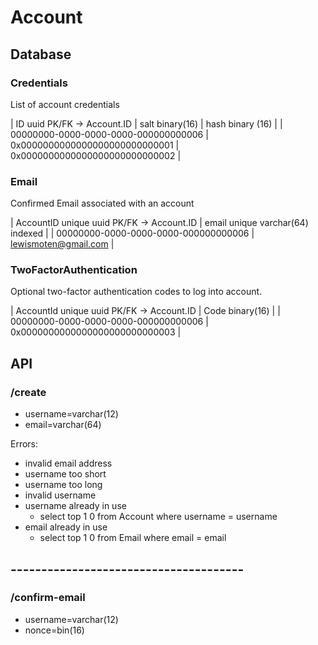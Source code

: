 # Account

## Database

### Credentials

List of account credentials

| ID uuid PK/FK -> Account.ID | salt binary(16) | hash binary (16) |
| 00000000-0000-0000-0000-000000000006 | 0x0000000000000000000000000001 | 0x0000000000000000000000000002 |

### Email

Confirmed Email associated with an account

| AccountID unique uuid PK/FK -> Account.ID | email unique varchar(64) indexed |
| 00000000-0000-0000-0000-000000000006 | lewismoten@gmail.com |


### TwoFactorAuthentication

Optional two-factor authentication codes to log into account.

| AccountId unique uuid PK/FK -> Account.ID | Code binary(16) |
| 00000000-0000-0000-0000-000000000006 | 0x0000000000000000000000000003 |


## API

### /create
- username=varchar(12)
- email=varchar(64)

Errors:
- invalid email address
- username too short
- username too long
- invalid username
- username already in use
  - select top 1 0 from Account where username = username
- email already in use
  - select top 1 0 from Email where email = email

## --------------------------------------


### /confirm-email
- username=varchar(12)
- nonce=bin(16)
